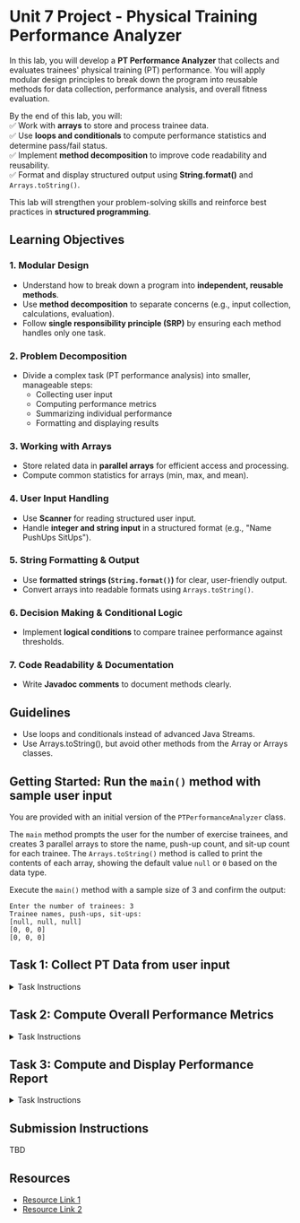 # Unit 7 Project - Physical Training Performance Analyzer

In this lab, you will develop a **PT Performance Analyzer** that collects
and evaluates trainees' physical training (PT) performance.
You will apply modular design principles to break down the program
into reusable methods for data collection, performance analysis,
and overall fitness evaluation.

By the end of this lab, you will:  
✅ Work with **arrays** to store and process trainee data.  
✅ Use **loops and conditionals** to compute performance statistics and determine pass/fail status.  
✅ Implement **method decomposition** to improve code readability and reusability.  
✅ Format and display structured output using **String.format()** and `Arrays.toString()`.

This lab will strengthen your problem-solving skills and reinforce
best practices in **structured programming**.

## **Learning Objectives**

### **1. Modular Design**
- Understand how to break down a program into **independent, reusable methods**.
- Use **method decomposition** to separate concerns (e.g., input collection, calculations, evaluation).
- Follow **single responsibility principle (SRP)** by ensuring each method handles only one task.

### **2. Problem Decomposition**
- Divide a complex task (PT performance analysis) into smaller, manageable steps:
    - Collecting user input
    - Computing performance metrics
    - Summarizing individual performance
    - Formatting and displaying results

### **3. Working with Arrays**
- Store related data in **parallel arrays** for efficient access and processing.
- Compute common statistics for arrays (min, max, and mean).

### **4. User Input Handling**
- Use **Scanner** for reading structured user input.
- Handle **integer and string input** in a structured format (e.g., "Name PushUps SitUps").

### **5. String Formatting & Output**
- Use **formatted strings (`String.format()`)** for clear, user-friendly output.
- Convert arrays into readable formats using `Arrays.toString()`.

### **6. Decision Making & Conditional Logic**
- Implement **logical conditions** to compare trainee performance against thresholds.

### **7. Code Readability & Documentation**
- Write **Javadoc comments** to document methods clearly.

## Guidelines
- Use loops and conditionals instead of advanced Java Streams.
- Use Arrays.toString(), but avoid other methods from the Array or Arrays classes.

## Getting Started: Run the `main()` method with sample user input

You are provided with an initial version of the `PTPerformanceAnalyzer` class.

The `main` method prompts the user for the number of exercise trainees, and creates
3 parallel arrays to store the name, push-up count, and sit-up count for each trainee.
The `Arrays.toString()` method is called to print the contents of each array, showing the default value `null` or `0` based on the data type.

Execute the `main()` method with a sample size of 3 and confirm the output:

```text
Enter the number of trainees: 3
Trainee names, push-ups, sit-ups:
[null, null, null]
[0, 0, 0]
[0, 0, 0]
```

## Task 1: Collect PT Data from user input

<details>
  <summary>Task Instructions</summary>

```java
    /**
     * Collects physical training (PT) data by reading names, push-up counts, and sit-up counts
     * from user input. The method uses parallel arrays to store this information.
     *
     * <p>The arrays are assumed to be instantiated with the same size.</p>
     *
     * <p>Data is entered in a single line per trainee in the format:
     * <pre>
     * Name PushUps SitUps
     * </pre>
     *
     * @param scanner The Scanner object used to read input.
     * @param names   The pre-created array to store the names.
     * @param pushUps The pre-created array to store push-up counts.
     * @param sitUps  The pre-created array to store sit-up counts.
     */
    public static void collectExerciseData(Scanner scanner, String[] names, int[] pushUps, int[] sitUps)
```

Implement the `collectExerciseData` method to collect trainees' physical
training (PT) data from user input. This method will prompt for and read names,
push-up counts, and sit-up counts and store them in parallel arrays.

You can assume that the `Scanner` parameter is not null and reads from `System.in`, and the arrays are not null and have the same length.

Use a loop to repeatedly prompt the user for input (name, push-ups, and sit-ups), then store the values in the `names`, `pushUps`, and `sitUps` arrays.

Example I/O** (for arrays of length 3):
```
Enter Name PushUps SitUps: Morgan 50 60  
Enter Name PushUps SitUps: Abel 28 48  
Enter Name PushUps SitUps: Tay 43 45  
```

Resulting array contents:
```java
names = {"Morgan", "Abel", "Tay"};
pushUps = {50, 28, 43};
sitUps = {60, 48, 45};
```

Run the JUnit tests in the `CollectDataTest` class to verify your solution.

Once the tests pass, update the `main()` method to  call `collectExerciseData` after
the arrays have been created for the specified input size.
Run the program to confirm the arrays are filled with the user input and their contents printed.

```text
Enter the number of trainees: 4
Enter Name PushUps SitUps: Nel 42 50
Enter Name PushUps SitUps: Lana 30 38
Enter Name PushUps SitUps: Zelish 28 34
Enter Name PushUps SitUps: Telaza 50 60
Trainee names, push-ups, sit-ups:
[Nel, Lana, Zelish, Telaza]
[42, 30, 28, 50]
[50, 38, 34, 60]
```

</details>

## Task 2: Compute Overall Performance Metrics

<details>
  <summary>Task Instructions</summary>

```java
/**
* Finds and returns the maximum value in an integer array.
*
* @param array The array to evaluate.
* @return The maximum value found in the array.
*/
public static int findMaxValue(int[] array) 


/**
* Finds and returns the minimum value in an integer array.
*
* @param array The array to evaluate.
* @return The minimum value found in the array.
*/
public static int findMinValue(int[] array) 

/**
* Calculates and returns the sum of all values in an integer array.
*
* @param array The array to sum up.
* @return The sum of all values in the array.
*/
public static int calculateSum(int[] array) 
```

- Implement the methods `findMaxValue`, `findMinValue`, and `calculateSum` to
return the highest value, lowest value, and total sum of the elements
in the given array.
- Run the JUnit tests in the `MetricsTest` class to verify your solution.

```java
    /**
 * Computes and returns a formatted description of overall performance metrics for a given exercise.
 * The description includes the maximum, minimum, and average scores.
 *
 * @param exerciseScores An array of scores representing performance in a specific exercise (e.g., push-ups or sit-ups).
 * @param exerciseName   The name of the exercise being analyzed.
 * @return A formatted string displaying the exercise name, maximum score, minimum score, and average score 
 *         in the format: "*** Exercise *** Max: X, Min: Y, Avg: Z.ZZ".
 */
  public static String getOverallPerformanceMetrics(int[] exerciseScores, String exerciseName)
  }
```

- Implement the method `getOverallPerformanceMetrics` to compute the metrics (min, max, average) for the array passed as a parameter.
  - The `getOverallPerformanceMetrics` method should call the `getMinValue`, `getMaxValue`, and `calculateSum` methods in determining the metrics.  Note you'll have to compute the average using the sum and the array length.  Make sure you avoid integer division!
  - The `getOverallPerformanceMetrics` method should return a formatted string that includes the exercise name and metrics as shown below. The average should be displayed with two digits after the decimal point.
    ```*** Sit-ups *** Max: 50, Min: 20, Avg: 35.00```
- Run the JUnit tests in the `OverallPerformanceMetricsTest` class to verify your solution.

Once the tests pass, update the `main()` method to  call `getOverallPerformanceMetrics` twice, once for calculating the push-ups metrics
and once for calculating the sit-ups metrics.  Print the resulting string returned by each method call.

Sample execution:

```text
Enter the number of trainees: 3
Enter Name PushUps SitUps: Alpha 50 60
Enter Name PushUps SitUps: Beta 42 56
Enter Name PushUps SitUps: Gamma 48 39
Trainee names, push-ups, sit-ups:
[Alpha, Beta, Gamma]
[50, 42, 48]
[60, 56, 39]
*** Push-ups *** Max: 50, Min: 42, Avg: 46.67
*** Sit-ups *** Max: 60, Min: 39, Avg: 51.67
```

</details>

## Task 3: Compute and Display Performance Report

<details>
  <summary>Task Instructions</summary>

```java
/**
 * Determines whether a person passes or fails based on their push-up and sit-up performance.
 *
 * @param pushUps    The number of push-ups performed.
 * @param sitUps     The number of sit-ups performed.
 * @param minPushUps The minimum required push-ups to pass.
 * @param minSitUps  The minimum required sit-ups to pass.
 * @return "Pass" if both push-ups and sit-ups meet or exceed the minimum requirements, otherwise "Fail".
 */
public static String getPerformanceStatus(int pushUps, int sitUps, int minPushUps, int minSitUps) {
```

- Implement the `getPerformanceStatus` method to return "Pass" if both push-ups and sit-ups meet or exceed the minimum requirements, otherwise "Fail".
- Run the JUnit tests in the `PerformanceStatusTest` class to verify your solution.

```java
/**
 * Generates performance summaries for multiple individuals based on their push-up and sit-up scores.
 * Each summary includes the individual's name, exercise counts, and pass/fail status.
 *
 * @param names      An array of individuals' names.
 * @param pushUps    An array of push-up scores corresponding to each individual.
 * @param sitUps     An array of sit-up scores corresponding to each individual.
 * @param minPushUps The minimum required push-ups for passing.
 * @param minSitUps  The minimum required sit-ups for passing.
 * @return A string array where each element contains the individual's name, push-up and sit-up counts,
 *         and pass/fail status formatted as: "Name - Push-ups: X, Sit-ups: Y - Status".
 */
public static String[] getPerformanceSummaries(String[] names, int[] pushUps, int[] sitUps, int minPushUps, int minSitUps)
```

- Implement the `getPerformanceSummaries` method to return a string array where each element contains the individual's name, push-up and sit-up counts, and pass/fail status formatted as:<br>"Name - Push-ups: X, Sit-ups: Y - Status".
- Run the JUnit tests in the `PerformanceSummariesTest` class to verify your solution.


Once the tests pass, update the `main()` method:
1. Prompt for and read in the minimum push-ups and sit-ups.
2. Call `getPerformanceSummaries`, passing the arrays and minimum values given by the user.
3. Iterate through the resulting array and print each summary.

Sample execution:

```text
Enter the number of trainees: 4
Enter Name PushUps SitUps: Alpha 50 60
Enter Name PushUps SitUps: Beta 40 45
Enter Name PushUps SitUps: Gamma 67 77
Enter Name PushUps SitUps: Delta 35 40
Trainee names, push-ups, sit-ups:
[Alpha, Beta, Gamma, Delta]
[50, 40, 67, 35]
[60, 45, 77, 40]
*** Push-ups *** Max: 67, Min: 35, Avg: 48.00
*** Sit-ups *** Max: 77, Min: 40, Avg: 55.50
Enter minimum push-ups required: 45
Enter minimum sit-ups required: 50
Alpha - Push-ups: 50, Sit-ups: 60 - Pass
Beta - Push-ups: 40, Sit-ups: 45 - Fail
Gamma - Push-ups: 67, Sit-ups: 77 - Pass
Delta - Push-ups: 35, Sit-ups: 40 - Fail
```

Run the Junit tests in `MainTest` to confirm your solution.

Great job on completing this lab! 


</details>

## Submission Instructions

TBD

## Resources

- [Resource Link 1](example.com)
- [Resource Link 2](example.com)
